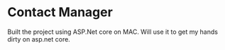 # Contact Manager

Built the project using ASP.Net core on MAC. Will use it to get my hands dirty on asp.net core.
